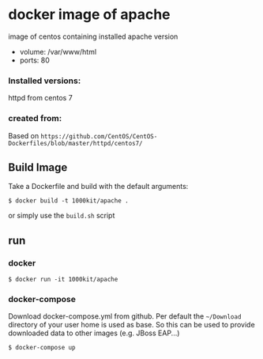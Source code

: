 # docker image of apache

image of centos containing installed apache version

* volume: /var/www/html
* ports:  80

### Installed versions:

 httpd from centos 7

### created from:
Based on `https://github.com/CentOS/CentOS-Dockerfiles/blob/master/httpd/centos7/`

## Build Image


Take a Dockerfile and build with the default arguments:

~~~~
$ docker build -t 1000kit/apache .
~~~~

or simply use the `build.sh` script

## run

### docker
~~~~
$ docker run -it 1000kit/apache 
~~~~

### docker-compose
Download docker-compose.yml from github. Per default the `~/Download` directory of your user home is used as base. So this can be used to provide downloaded data to other images (e.g. JBoss EAP...)

~~~~
$ docker-compose up 
~~~~

